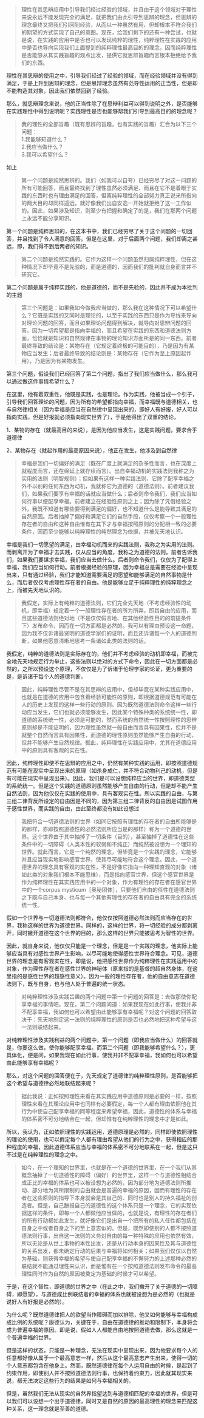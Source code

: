 <blockquote data-pid="S7DzlaDp">理性在其思辨应用中引导我们经过经验的领域，并且由于这个领域对于理性来说永远不能发现完全的满足，就把我们由此引导到思辨的理念，但思辨的理念最终又把我们引回到经验，从而以一种虽然有用、但却根本不符合我们的期望的方式实现了自己的意图。现在，给我们剩下的还有一种尝试，也就是说，在实践的应用中是否也可以发现纯粹的理性，纯粹理性在实践的应用中是否也导向实现我们上面提到的纯粹理性最高目的的理念，因而纯粹理性是否能够从其实践旨趣的观点出发，提供它就思辨旨趣而言根本拒绝给予我们的东西。</blockquote><p data-pid="uuFSLjc1">理性在其思辩的使用之中，引导我们经过了经验的领域，而在经验领域并没有得到满足，于是上升到思辩的理念，但是思辩理念虽然有范导性运用的正当性，但是却不能构造其对象，因此我们依然回到了经验。</p><p data-pid="1FKonmTf">那么，就思辩理念来说，他的正当性除了在思辩利益可以得到说明之外，是否能够在实践理性中得到说明呢？实践理性是否也能够帮我们引导到最高目的的理念呢？</p><blockquote data-pid="9iZAIiOf">我的理性的全部旨趣（既有思辨的旨趣，也有实践的旨趣）汇合为以下三个问题：<br>1.我能够知道什么？<br>2.我应当做什么？<br>3.我可以希望什么？</blockquote><p data-pid="c_IHWayP">如上</p><blockquote data-pid="Lgezagg-">第一个问题是纯然思辨的。我们（如我可以自夸）已经穷尽了对这一问题的所有可能回答，而且最终找到了理性虽然必须满足、而且在它不是着眼于实践的东西时也有理由满足的回答，但离纯粹理性的全部努力真正说来所指向的两大目的却同样遥远，就好像我们出自安逸一开始就拒绝了这一工作似的。因此，如果涉及知识，则至少有把握和确定了的是，我们在那两个问题上永远不能分享知识。</blockquote><p data-pid="b6cGWPbY">第一个问题是纯粹思辩的，在这本书中，我们已经穷尽了关于这个问题的一切回答，并且找到了令人满意的回答。但是在这里，对于后面两个问题，我们却离之甚远，即，我们得不到后两者的知识。</p><blockquote data-pid="Mo87AFdj">第二个问题是纯然实践的。它作为这样一个问题虽然归属纯粹理性，但在这种情况下却毕竟不是先验的，而是道德的，因而我们的批判就自身而言并不研究它。</blockquote><p data-pid="q2xXxMB7">第二个问题是属于纯粹实践的，他是道德的，而不是先验的，因此并不成为本批判的主题</p><blockquote data-pid="rfVBaK7M">第三个问题是：如果我如今做我应当做的，那么我在这种情况下可以希望什么？它既是实践的又同时是理论的，以至于实践的东西只是作为导线来导向对理论问题的回答，而且如果理论问题得到解决，就导向对思辨问题的回答。因为一切希望都是指向幸福的，而且希望在实践的东西和道德法则方面，恰恰就是知识和自然规律在事物的理论知识方面所是的同一东西。前者最终导致的结论是：某物存在（它规定着终极的可能目的），乃是因为有某物应当发生；后者最终导致的结论则是：某物存在（它作为至上原因起作用），乃是因为有某物发生。</blockquote><p data-pid="KPNG1Jlx">第三个问题，假设我们已经回答了第二个问题，指出了我们应当做什么，那么我可以通过做这件事情希望什么？</p><p data-pid="VONFyvtS">在这里，他有着双重性，他既是实践，也是理论。作为实践，他被当成一个引子，引导我们回答理论的问题，因为所有的希望都指向幸福，而幸福既与道德相关，也与自然律相关（因为幸福是应当在自然律中呈现出来的，即好人有好报，好人可以指向实践，但是好报就必须指向现实世界了），于是他得出了双重的结论，</p><p data-pid="J4mWdDZZ">1、某物的存在（就最高目的来说），是因为他应当发生，这是实践问题，要求合乎道德律</p><p data-pid="5hx9KrIh">2、某物存在（就起作用的最高原因来说），他正在发生，他涉及到自然律</p><blockquote data-pid="QLFUZoyZ">幸福是我们一切偏好的满足（既在广度上就满足的杂多性而言，也在深度上就程度而言，还在绵延上就存续而言）。出自幸福动机的实践法则我称之为实用的法则（明智规则）；但如果有这样一种实践法则，它除了配享幸福之外不以别的任何东西为动机，我就称它为道德的（道德法则）。前者建议我们，如果我们要享有幸福的话就应当做什么；后者则命令我们，我们应当如何行事以便配享幸福。前者建立在经验性原则之上；因为除了凭借经验之外，我既不知道有哪些要得到满足的偏好，也不知道什么是能导致其满足的自然原因。后者抽掉了偏好和满足它们的自然手段，仅仅考察一个一般理性存在者的自由和这种自由惟有在其下才与幸福按照原则的分配相一致的必要条件，因而至少能够以纯粹理性的纯然理念为依据，并被先天地认识。</blockquote><p data-pid="9HhAahe5">幸福是我们一切愿望的满足，由幸福动机而来的实践法则，我称之为实用的法则。而剥离开为了幸福才去实践，仅从应当的角度，我称之为道德的法则。前者告诉我们，如果我们要谋求幸福，我们应当去做什么。后者则命令我们，仅仅为了配得上幸福，我们应当如何行动。前者根据经验的原理，因为幸福总是需要在经验中呈现出来，只有通过经验，我们才能知道需要满足的愿望和能够满足的自然事物是什么，而后者仅仅考虑理性存在者的自由。他是能够立足于纯粹理性的纯粹理念之上，而被先天地认识的。</p><blockquote data-pid="OxyIQRfJ">我假定，实际上有纯粹的道德法则，它们完全先天地（不考虑经验性的动机，即幸福）规定着一个一般理性存在者的所为所弃，即其自由的应用，而且这些道德法则绝对地（不是仅仅假言地、在其他经验性目的的前提条件下）发布命令，因而在一切方面都是必然的。我可以有理由预设这一命题，因为我不仅诉诸最贤明的道德学家们的证明，而且还诉诸每一个人的道德判断，如果他愿意清晰地思考一条诸如此类的法则的话。</blockquote><p data-pid="SQ_-lEdW">我假定，纯粹的道德法则是实际存在的，他们并不考虑经验的动机即幸福，而被完全地先天地规定行为举止，这些法则以绝对的方式下命令，因此在一切方面都是必然的，之所以预设这个原理，不仅仅是为了诉诸于伦理学家的论证，更为重要的是，是诉诸于每个人的道德判断。</p><blockquote data-pid="0mekiIG7">因此，纯粹理性尽管不是在其思辨的应用中，但却毕竟在某种实践应用中，也就是在道德的应用中包含着经验可能性的原则，即根据道德规范有可能在人的历史上发现的这样一些行动的原则。因为既然道德法则命令这样一些行动应当发生，它们也就必须能够发生，因此某个特殊种类的系统统一性，即道德的系统统一性，必须是可能的，然而系统的自然统一性按照理性的思辨原则却是不能证明的，因为理性虽然就一般自由而言具有因果性，但并不是就整个自然而言具有因果性，而道德的理性原则虽然能够产生自由的行动，但并不能够产生自然规律。据此，纯粹理性在实践应用中，尤其在道德应用中的原则具有客观的实在性。</blockquote><p data-pid="99HIoLSt">因此，纯粹理性即使不在思辩的应用之中，仍然有某种实践的运用，即按照道德规范有可能在现实中呈现出来的原理（如杀身成仁，并不符合动物利己的动机，但是有可能在现实中呈现出来）。因此，我们是可以设想纯粹应当的世界，即道德类型的系统统一。但是这个实践的道德原则虽然能够产生自由的行动，但是却不能产生自然法则，因为他仅仅在实践的使用中，具有客观实在性。所以实践的自由，与第三组二律背反所设定的自由因是不同的，因为第三组二律背反的自由因是试图作用于感性世界，而实践的自由，由此至终都没有如此设想过</p><blockquote data-pid="54ztqyTp">我把符合一切道德法则的世界（如同它按照有理性的存在者的自由所能够是的那样，亦即按照道德性的必然法则所应当是的那样）称为一个道德的世界。这个世界由于其中抽掉了一切条件（目的），甚至抽掉了道德性在这些条件中的一切障碍（人类本性的软弱和不纯正）而纯然被设想为一个理知的世界。就此而言，它是一个纯然的理念，但毕竟是一个实践的理念，它能够并且应当现实地影响感官世界，使其尽可能地符合这个理念。因此，一个道德世界的理念具有客观的实在性，不是好像它指向一种理知直观的对象（诸如此类的对象我们根本不能思维），而是指向感官世界，但这个感官世界是作为纯粹理性在其实践应用中的一个对象，作为有理性的存在者在感官世界中的一个corpus mysticum［奥秘团体］，只要他们自由的任性在道德法则之下既与自己本身、也与每一个其他有理性的存在者的自由具有完全的系统统一性。</blockquote><p data-pid="_p_dtpxw">假如一个世界与一切道德法则都符合，他仅仅按照道德必然法则而应当存在的世界，我称这样的世界为道德世界。同样的，这样的世界，将一切经验的成分都剥离开，同时撇开道德在这个世界的目的，那么这样的世界只能被思考为智性的世界。</p><p data-pid="UM0zqp7o">因此，就自身来说，他仅仅只能是一个理念，但是是一个实践的理念，他实际上能够应当具有对感性世界产生影响，以尽可能地使得感性世界符合理念。可见，道德世界的理念是有客观实在性，即是说，他把感性世界作为纯粹理性在实践运用中的对象，作为理性存在者在感性世界的神秘体（原来指的是基督的超自然身体，在这里指的是感性世界的超感性意义）。因为一般的理性存在者，他的自由意志在道德法则下，既与自身，也与他人处于普遍的统一状态。</p><blockquote data-pid="qHcnJzB4">对纯粹理性涉及实践旨趣的两个问题中第一个问题的回答是：去做那使你配享幸福的事情吧。现在，第二个问题问道：如果我现在如此行事，使我并非不配享幸福，我如何也可以希望由此能够享有幸福呢？对这个问题的回答取决于：先天地制定这一法则的纯粹理性的原则是否也必然地把这种希望与这一法则联结起来。</blockquote><p data-pid="eRLTID6N">对纯粹理性涉及实践利益的两个问题中，第一个问题（即我应当做什么）的回答就是，你要这么做，使你能够配享幸福。而第二个问题（即我能够希望什么？），更具体化，便是问，如果我现在如此行事，使我并非不配享幸福，我如何也可以希望由此能够享有幸福呢？</p><p data-pid="mDb_A9G8">那么，对这个问题的回答便在于，先天规定了道德律的纯粹理性原则，是否能够把这个希望与道德律必然地联结起来呢？</p><blockquote data-pid="fHYdywFu">据此我说：正如按照理性来看在其实践应用中道德原则是必要的一样，按照理性来看在其理论应用中也同样有必要假定，每一个人都有理由依照他在其行为中使自己配享幸福的同等程度来希望幸福，因此，道德性的体系与幸福的体系密不可分地结合在一起，但却惟有在纯粹理性的理念中才是如此。</blockquote><p data-pid="carEtqvT">所以，我认为，正如依照理性的实践运用，道德原理是必然的，同样即使依照理性的理论的使用，也可以假定每个人都有理由希望从他们的行为之中，获得相应的那种程度的幸福，因此道德体系应当与幸福的体系密不可分地联系在一起，但是这只不过是在纯粹理性的理念之中。</p><blockquote data-pid="mXwVYN36">如今，在一个理知的世界里，也就是在一个道德的世界里，在一个我们从其概念抽掉了一切道德性的障碍（偏好）的世界里，这样一个与道德性相结合成正比的幸福的体系也可以被设想为必然的，因为部分地为道德法则所推动、部分地为其所限制的自由就会是普遍的幸福的原因，因而有理性的存在者在这些原则的指导下本身就会是其自己的、同时也是别人的持久福祉的创造者。但是，自己酬报自己的道德性的这个体系只是一个理念，它的实现依据这样的条件，即每一个人都做他应当做的，也就是说，有理性的存在者们的所有行动都如此发生，就好像它们是出自一个把所有的私人任性都包括在自身之中或者自身之下的至上意志似的。但是，既然即使别的人都不按照道德法则行事，出自这一法则的义务对自由的每一种特殊的应用也依然有效，所以无论是从世上事物的本性出发，还是从行动本身的因果性及其与道德性的关系出发，都未确定行动的后果与幸福将如何相关；如果我们仅仅以自然为基础，则获得幸福的希望与使自己配享幸福的不懈努力的上述那种必然的联结就不能通过理性来认识，而是惟有在一个按照道德法则发布命令的最高理性同时作为自然的原因被奠定为基础的时候才可以希望。</blockquote><p data-pid="aYAqwi4X">于是，在这个智性，即道德的世界之中（在此之中，我们撇开了关于道德的一切障碍，即愿望），与道德成比例联结着的幸福的体系也就被设想为是必然的（也就是说好人有好报是必然的）。</p><p data-pid="Mm_kPixs">为什么呢？既然道德律把人的欲望当作障碍而加以排除，他又如何能够与幸福构成成比例的系统呢？康德认为，关键在于，自由在道德律的推动和限制下，本身将会成为普遍幸福的原因。即是说，假如人人都能自由地按照道德去做，那么这就是一个普遍幸福的世界。</p><p data-pid="SqvHj8qV">但是这样的状态，只能是一种理念，无法在现实中呈现出来，因为他要求每个人的任意都好像从属于一个最高意志一样，然后从这个最高意志产生出来，使得一切的个人意志都包含在他身上。然而，既然道德律在每个人运用自由的时候，是起到了约束作用，即使别人并不按照道德法则行事，也保持着约束力，因此就其现实来说，都无法决定这些行为的结果是如何与幸福相关的。</p><p data-pid="J7E_dr7P">但是，虽然我们无法从现实的自然界指望达到与道德相匹配的幸福的世界，但是可以我们可以设想一个出于道德律，同时又是自然的原因的最高理性的理念来匹配这种关系，这一理念就是至善的道德。</p><p></p><p></p>